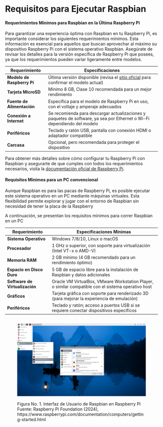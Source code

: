 # Requisitos para Ejecutar Raspbian

#### Requerimientos Mínimos para Raspbian en la Última Raspberry Pi

Para garantizar una experiencia óptima con Raspbian en tu Raspberry Pi, es importante considerar los siguientes requerimientos mínimos. Esta información es esencial para aquellos que buscan aprovechar al máximo su dispositivo Raspberry Pi con el sistema operativo Raspbian. Asegúrate de revisar los detalles para la versión específica de Raspberry Pi que posees, ya que los requerimientos pueden variar ligeramente entre modelos.

| Requerimiento              | Especificaciones                                                                                                                                                |
| -------------------------- | --------------------------------------------------------------------------------------------------------------------------------------------------------------- |
| **Modelo de Raspberry Pi** | Última versión disponible (revisa el [sitio oficial](https://www.raspberrypi.com/documentation/computers/getting-started.html) para confirmar el modelo actual) |
| **Tarjeta MicroSD**        | Mínimo 8 GB, Clase 10 recomendada para un mejor rendimiento                                                                                                     |
| **Fuente de Alimentación** | Específica para el modelo de Raspberry Pi en uso, con el voltaje y amperaje adecuados                                                                           |
| **Conexión a Internet**    | Se recomienda para descargar actualizaciones y paquetes de software, ya sea por Ethernet o Wi-Fi dependiendo del modelo                                         |
| **Periféricos**            | Teclado y ratón USB, pantalla con conexión HDMI o adaptador compatible                                                                                          |
| **Carcasa**                | Opcional, pero recomendada para proteger el dispositivo                                                                                                         |

Para obtener más detalles sobre cómo configurar tu Raspberry Pi con Raspbian y asegurarte de que cumples con todos los requerimientos necesarios, visita la [documentación oficial de Raspberry Pi](https://www.raspberrypi.com/documentation/computers/getting-started.html).



#### Requisitos Mínimos para un PC convencional&#x20;

Aunque Raspbian es para las pacas de Raspberry Pi, es posible ejecutar este sistema operativo en un PC mediante máquinas virtuales. Esta flexibilidad permite explorar y jugar con el entorno de Raspbian sin necesidad de tener la placa de la Raspberry&#x20;

A continuación, se presentan los requisitos mínimos para correr Raspbian en un PC

| Requerimiento                  | Especificaciones Mínimas                                                                            |
| ------------------------------ | --------------------------------------------------------------------------------------------------- |
| **Sistema Operativo**          | Windows 7/8/10, Linux o macOS                                                                       |
| **Procesador**                 | 1 GHz o superior, con soporte para virtualización (Intel VT-x o AMD-V)                              |
| **Memoria RAM**                | 2 GB mínimo (4 GB recomendado para un rendimiento óptimo)                                           |
| **Espacio en Disco Duro**      | 5 GB de espacio libre para la instalación de Raspbian y datos adicionales                           |
| **Software de Virtualización** | Oracle VM VirtualBox, VMware Workstation Player, o similar compatible con el sistema operativo host |
| **Gráficos**                   | Tarjeta gráfica con soporte para renderizado 3D (para mejorar la experiencia de emulación)          |
| **Periféricos**                | Teclado y ratón; acceso a puertos USB si se requiere conectar dispositivos específicos              |

##

<figure><img src="../.gitbook/assets/recommended-software.png" alt=""><figcaption><p>Figura No. 1. Interfaz de Usuario de Raspbian en Raspberry Pi Fuente: Raspberry Pi Foundation (2024), https://www.raspberrypi.com/documentation/computers/getting-started.html</p></figcaption></figure>

